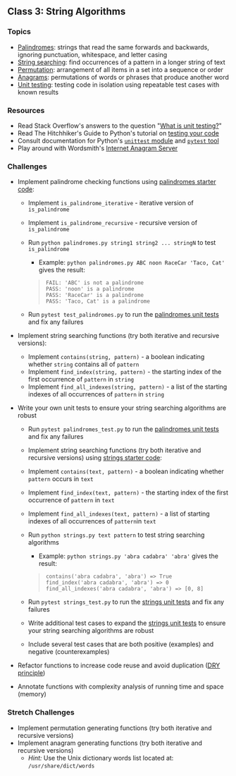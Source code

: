 ## Class 3: String Algorithms

### Topics
- [Palindromes]: strings that read the same forwards and backwards, ignoring punctuation, whitespace, and letter casing
- [String searching]: find occurrences of a pattern in a longer string of text
- [Permutation]: arrangement of all items in a set into a sequence or order
- [Anagrams]: permutations of words or phrases that produce another word
- [Unit testing]: testing code in isolation using repeatable test cases with known results

### Resources
- Read Stack Overflow's answers to the question "[What is unit testing?]"
- Read The Hitchhiker's Guide to Python's tutorial on [testing your code]
- Consult documentation for Python's [`unittest` module] and [`pytest` tool]
- Play around with Wordsmith's [Internet Anagram Server]

### Challenges
- Implement palindrome checking functions using [palindromes starter code]:
    - Implement `is_palindrome_iterative` - iterative version of `is_palindrome`
    - Implement `is_palindrome_recursive` - recursive version of `is_palindrome`
    - Run `python palindromes.py string1 string2 ... stringN` to test `is_palindrome`
        - Example: `python palindromes.py ABC noon RaceCar 'Taco, Cat'` gives the result:
        > `FAIL: 'ABC' is not a palindrome`<br/>
        > `PASS: 'noon' is a palindrome`<br/>
        > `PASS: 'RaceCar' is a palindrome`<br/>
        > `PASS: 'Taco, Cat' is a palindrome`<br/>

    - Run `pytest test_palindromes.py` to run the [palindromes unit tests] and fix any failures
- Implement string searching functions (try both iterative and recursive versions):
    - Implement `contains(string, pattern)` - a boolean indicating whether `string` contains all of `pattern`
    - Implement `find_index(string, pattern)` - the starting index of the first occurrence of `pattern` in `string`
    - Implement `find_all_indexes(string, pattern)` - a list of the starting indexes of all occurrences of `pattern` in `string`
- Write your own unit tests to ensure your string searching algorithms are robust

    - Run `pytest palindromes_test.py` to run the [palindromes unit tests] and fix any failures
    - Implement string searching functions (try both iterative and recursive versions) using [strings starter code]:
    - Implement `contains(text, pattern)` - a boolean indicating whether `pattern` occurs in `text`
    - Implement `find_index(text, pattern)` - the starting index of the first occurrence of `pattern` in `text`
    - Implement `find_all_indexes(text, pattern)` - a list of starting indexes of all occurrences of `pattern`in `text`
    - Run `python strings.py text pattern` to test string searching algorithms
        - Example: `python strings.py 'abra cadabra' 'abra'` gives the result:
        > `contains('abra cadabra', 'abra') => True`<br/>
        > `find_index('abra cadabra', 'abra') => 0`<br/>
        > `find_all_indexes('abra cadabra', 'abra') => [0, 8]`<br/>
    - Run `pytest strings_test.py` to run the [strings unit tests] and fix any failures
    - Write additional test cases to expand the [strings unit tests] to ensure your string searching algorithms are robust

    - Include several test cases that are both positive (examples) and negative (counterexamples)
- Refactor functions to increase code reuse and avoid duplication ([DRY principle])
- Annotate functions with complexity analysis of running time and space (memory)

### Stretch Challenges
- Implement permutation generating functions (try both iterative and recursive versions)
- Implement anagram generating functions (try both iterative and recursive versions)
    - *Hint:* Use the Unix dictionary words list located at: `/usr/share/dict/words`


[unit testing]: https://en.wikipedia.org/wiki/Unit_testing
[`unittest` module]: https://docs.python.org/3/library/unittest.html
[`pytest` tool]: http://docs.pytest.org/en/latest/
[what is unit testing?]: http://stackoverflow.com/questions/1383/what-is-unit-testing
[testing your code]: http://docs.python-guide.org/en/latest/writing/tests/
[DRY principle]: https://en.wikipedia.org/wiki/Don%27t_repeat_yourself

[string searching]: https://en.wikipedia.org/wiki/String_searching_algorithm
[palindromes]: https://en.wikipedia.org/wiki/Palindrome
[permutation]: https://en.wikipedia.org/wiki/Permutation
[anagrams]: https://en.wikipedia.org/wiki/Anagram
[Internet Anagram Server]: http://www.wordsmith.org/anagram/

[palindromes starter code]: source/palindromes.py
[palindromes unit tests]: source/test_palindromes.py
[palindromes unit tests]: source/palindromes_test.py
[strings starter code]: source/strings.py
[strings unit tests]: source/strings_test.py

